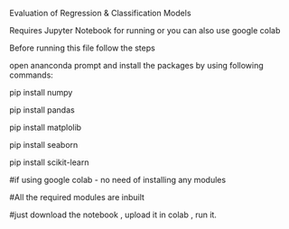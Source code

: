Evaluation of Regression & Classification Models

Requires Jupyter Notebook for running or you can also use google colab

Before running this file follow the steps

open ananconda prompt and install the packages by using following commands:

pip install numpy

pip install pandas

pip install matplolib

pip install seaborn

pip install scikit-learn

#if using google colab  - no need of installing any modules

#All the required modules are inbuilt

#just download the notebook , upload it in colab ,  run it.
